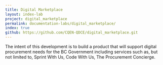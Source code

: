 ```yaml
---
title: Digital Marketplace
layout: index-lab
project: digital_marketplace
permalink: documentation-labs/digital_marketplace/
index: true
github: https://github.com/CQEN-QDCE/digital_marketplace.git
---
```

The intent of this development is to build a product that will support digital procurement needs for the BC Government including services such as, but not limited to, Sprint With Us, Code With Us, The Procurement Concierge.

